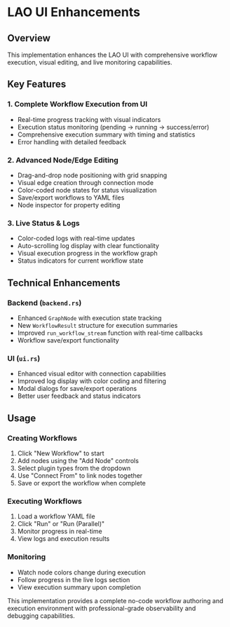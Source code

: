 # LAO UI Enhancements

## Overview
This implementation enhances the LAO UI with comprehensive workflow execution, visual editing, and live monitoring capabilities.

## Key Features

### 1. Complete Workflow Execution from UI
- Real-time progress tracking with visual indicators
- Execution status monitoring (pending → running → success/error)
- Comprehensive execution summary with timing and statistics
- Error handling with detailed feedback

### 2. Advanced Node/Edge Editing
- Drag-and-drop node positioning with grid snapping
- Visual edge creation through connection mode
- Color-coded node states for status visualization
- Save/export workflows to YAML files
- Node inspector for property editing

### 3. Live Status & Logs
- Color-coded logs with real-time updates
- Auto-scrolling log display with clear functionality
- Visual execution progress in the workflow graph
- Status indicators for current workflow state

## Technical Enhancements

### Backend (`backend.rs`)
- Enhanced `GraphNode` with execution state tracking
- New `WorkflowResult` structure for execution summaries  
- Improved `run_workflow_stream` function with real-time callbacks
- Workflow save/export functionality

### UI (`ui.rs`)
- Enhanced visual editor with connection capabilities
- Improved log display with color coding and filtering
- Modal dialogs for save/export operations
- Better user feedback and status indicators

## Usage

### Creating Workflows
1. Click "New Workflow" to start
2. Add nodes using the "Add Node" controls
3. Select plugin types from the dropdown
4. Use "Connect From" to link nodes together
5. Save or export the workflow when complete

### Executing Workflows
1. Load a workflow YAML file
2. Click "Run" or "Run (Parallel)" 
3. Monitor progress in real-time
4. View logs and execution results

### Monitoring
- Watch node colors change during execution
- Follow progress in the live logs section
- View execution summary upon completion

This implementation provides a complete no-code workflow authoring and execution environment with professional-grade observability and debugging capabilities.